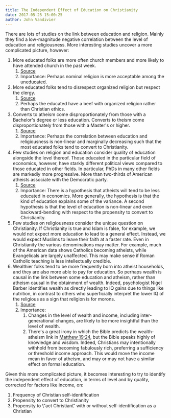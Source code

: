 ```yaml
---
title: The Independent Effect of Education on Christianity
date: 2017-05-25 15:00:25
author: John Vandivier
---
```




There are lots of studies on the link between education and religion. Mainly they find a low-magnitude negative correlation between the level of education and religiousness. More interesting studies uncover a more complicated picture, however:
<ol>
 	<li>More educated folks are more often church members and more likely to have attended church in the past week.
<ol>
 	<li><a href=\"http://www.gallup.com/poll/7729/does-more-educated-really-less-religious.aspx\">Source</a></li>
 	<li>Importance: Perhaps nominal religion is more acceptable among the uneducated.</li>
</ol>
</li>
 	<li>More educated folks tend to disrespect organized religion but respect the clergy.
<ol>
 	<li><a href=\"http://www.gallup.com/poll/7729/does-more-educated-really-less-religious.aspx\">Source</a></li>
 	<li>Perhaps the educated have a beef with organized religion rather than Christian ethics.</li>
</ol>
</li>
 	<li>Converts to atheism come disproportionately from those with a Bachelor's degree or less education. Converts to theism come disproportionately from those with a Master's or higher.
<ol>
 	<li><a href=\"https://www.theguardian.com/commentisfree/belief/2009/oct/05/atheist-religion-education-demographics-class\">Source</a></li>
 	<li>Importance: Perhaps the correlation between education and religiousness is non-linear and marginally decreasing such that the most educated folks tend to convert to Christianity.</li>
</ol>
</li>
 	<li>Few studies on religion and education consider quality of education alongside the level thereof. Those educated in the particular field of economics, however, have starkly different political views compared to those educated in other fields. In particular, PhDs in many other fields are markedly more progressive. More than two-thirds of American atheists associate with the Democratic party.
<ol>
 	<li><a href=\"http://www.pewresearch.org/fact-tank/2016/06/01/10-facts-about-atheists/\">Source</a></li>
 	<li>Importance: There is a hypothesis that atheists will tend to be less educated in economics. More generally, the hypothesis is that the kind of education explains some of the variance. A second hypothesis is that the level of education is non-linear and even backward-bending with respect to the propensity to convert to Christianity.</li>
</ol>
</li>
 	<li>Few studies on religiousness consider the unique question on Christianity. If Christianity is true and Islam is false, for example, we would not expect more education to lead to a general effect. Instead, we would expect Muslims to leave their faith at a faster rate. Even in Christianity the various denominations may matter. For example, much of the American data shows Catholics becoming atheists, while Evangelicals are largely unaffected. This may make sense if Roman Catholic teaching is less intellectually credible.</li>
 	<li>Wealthier folks tend to be more frequently born into atheist households, and they are also more able to pay for education. So perhaps wealth is causal in the link between some education and atheism, rather than atheism causal in the obtainment of wealth. Indeed, psychologist Nigel Barber identifies wealth as directly leading to IQ gains due to things like nutrition, in contrast to others who superficially interpret the lower IQ of the religious as a sign that religion is for morons.
<ol>
 	<li><a href=\"http://www.huffingtonpost.com/nigel-barber/why-atheists-have-higher-_b_853414.html\">Source</a></li>
 	<li>Importance:
<ol>
 	<li>Changes in the level of wealth and income, including inter-generational changes, are likely to be more insightful than the level of wealth.</li>
 	<li>There's a great irony in which the Bible predicts the wealth-atheism link in <a href=\"http://biblehub.com/matthew/19-24.htm\">Matthew 19:24</a>, but the Bible speaks highly of knowledge and wisdom. Indeed, Christians may intentionally withhold from becoming fabulously rich, preferring a sufficiency or threshold income approach. This would move the income mean in favor of atheism, and may or may not have a similar effect on formal education.</li>
</ol>
</li>
</ol>
</li>
</ol>
Given this more complicated picture, it becomes interesting to try to identify the independent effect of education, in terms of level and by quality, corrected for factors like income, on:
<ol>
 	<li>Frequency of Christian self-identification</li>
 	<li>Propensity to convert to Christianity</li>
 	<li>Propensity to \"act Christian\" with or without self-identification as a Christian</li>
</ol>
